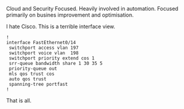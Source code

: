 Cloud and Security Focused. Heavily involved in automation. Focused primarily on busines improvement and optimisation. 

I hate Cisco. This is a terrible interface view.
```
!
interface FastEthernet0/14
 switchport access vlan 197
 switchport voice vlan  198
 switchport priority extend cos 1
 srr-queue bandwidth share 1 30 35 5
 priority-queue out
 mls qos trust cos
 auto qos trust
 spanning-tree portfast
!
```

That is all.
